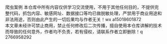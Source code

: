 爬虫案例
本仓库中所有内容仅供学习交流使用，不用于其他任何目的，不提供完整代码，抓包内容、敏感网址、数据接口等均已做脱敏处理，严禁用于商业用途和非法用途，否则由此产生的一切后果均与作者无关！wx a15018601872              
本文章未经许可禁止商用，禁止任何修改后二次传播，擅自使用本仓库讲解的技术而导致的任何意外，作者均不负责，若有侵权，请联系作者立即删除！q 2766958292
